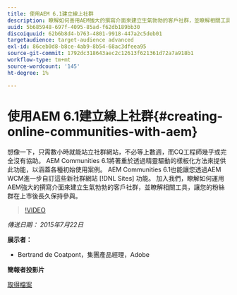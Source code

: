 ```yaml
---
title: 使用AEM 6.1建立線上社群
description: 瞭解如何善用AEM強大的撰寫介面來建立生氣勃勃的客戶社群，並瞭解相關工具，讓您的粉絲群在上市後維持互動。
uuid: 5b685948-697f-4095-85ad-f62db189bb30
discoiquuid: 62b6b8d4-b763-4801-9918-447a2c5deb01
targetaudience: target-audience advanced
exl-id: 86ceb0d8-b8ce-4ab9-8b54-68ac3dfeea95
source-git-commit: 1792dc318643aec2c12613f621361d72a7a918b1
workflow-type: tm+mt
source-wordcount: '145'
ht-degree: 1%

---
```


# 使用AEM 6.1建立線上社群{#creating-online-communities-with-aem}

想像一下，只需數小時就能站立社群網站，不必等上數週，而CQ工程師幾乎或完全沒有協助。 AEM Communities 6.1將著重於透過精靈驅動的樣板化方法來提供此功能，以涵蓋各種初始使用案例。 AEM Communities 6.1也能讓您透過AEM WCM進一步自訂這些新社群網站 [!DNL Sites] 功能。 加入我們，瞭解如何運用AEM強大的撰寫介面來建立生氣勃勃的客戶社群，並瞭解相關工具，讓您的粉絲群在上市後長久保持參與。

>[!VIDEO](https://video.tv.adobe.com/v/19381/?quality=9)

*傳送日期： 2015年7月22日*

**展示者：**

* Bertrand de Coatpont，集團產品經理，Adobe

**簡報者投影片**

[取得檔案](assets/aem-6-1-communities-gems.pdf)
<!--
[Get back to the Overview](https://helpx.adobe.com/experience-manager/kt/eseminars/gems/aem-index.html)
-->
